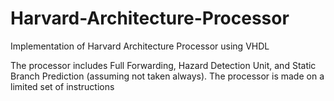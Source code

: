 # Harvard-Architecture-Processor
Implementation of Harvard Architecture Processor using VHDL

The processor includes Full Forwarding, Hazard Detection Unit, and Static Branch Prediction (assuming not taken always). The processor is made on a limited set of instructions 


